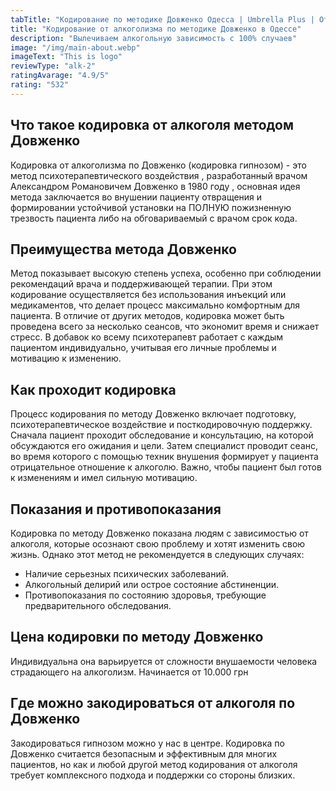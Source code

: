 ```yaml
---
tabTitle: "Кодирование по методике Довженко Одесса | Umbrella Plus | От 1399 грн"
title: "Кодирование от алкоголизма по методике Довженко в Одессе"
description: "Вылечиваем алкогольную зависимость с 100% случаев"
image: "/img/main-about.webp"
imageText: "This is logo"
reviewType: "alk-2"
ratingAvarage: "4.9/5"
rating: "532"
---
```


## Что такое кодировка от алкоголя методом Довженко

Кодировка от алкоголизма по Довженко (кодировка гипнозом) - это метод психотерапевтического воздействия , разработанный врачом Александром Романовичем Довженко в 1980 году , основная идея метода заключается во внушении пациенту отвращения и формировании устойчивой установки на ПОЛНУЮ пожизненную трезвость пациента либо на обговариваемый с врачом срок кода.

## Преимущества метода Довженко

Метод показывает высокую степень успеха, особенно при соблюдении рекомендаций врача и поддерживающей терапии. При этом кодирование осуществляется без использования инъекций или медикаментов, что делает процесс максимально комфортным для пациента. В отличие от других методов, кодировка может быть проведена всего за несколько сеансов, что экономит время и снижает стресс. В добавок ко всему психотерапевт работает с каждым пациентом индивидуально, учитывая его личные проблемы и мотивацию к изменению.

## Как проходит кодировка

Процесс кодирования по методу Довженко включает подготовку, психотерапевтическое воздействие и посткодировочную поддержку. Сначала пациент проходит обследование и консультацию, на которой обсуждаются его ожидания и цели. Затем специалист проводит сеанс, во время которого с помощью техник внушения формирует у пациента отрицательное отношение к алкоголю. Важно, чтобы пациент был готов к изменениям и имел сильную мотивацию.

## Показания и противопоказания

Кодировка по методу Довженко показана людям с зависимостью от алкоголя, которые осознают свою проблему и хотят изменить свою жизнь. Однако этот метод не рекомендуется в следующих случаях:

- Наличие серьезных психических заболеваний.
- Алкогольный делирий или острое состояние абстиненции.
- Противопоказания по состоянию здоровья, требующие предварительного обследования.

## Цена кодировки по методу Довженко

Индивидуальна она варьируется от сложности внушаемости человека страдающего на алкоголизм.
Начинается от 10.000 грн

## Где можно закодироваться от алкоголя по Довженко

Закодироваться гипнозом можно у нас в центре. Кодировка по Довженко считается безопасным и эффективным для многих пациентов, но как и любой другой метод кодирования от алкоголя требует комплексного подхода и поддержки со стороны близких.
